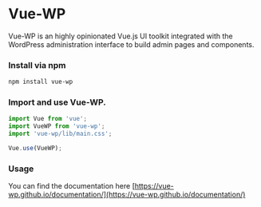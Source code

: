 # Vue-WP

Vue-WP is an highly opinionated Vue.js UI toolkit integrated with the WordPress administration interface to build admin pages and components.

### Install via npm

```bash
npm install vue-wp
```

### Import and use Vue-WP.

```javascript
import Vue from 'vue';
import VueWP from 'vue-wp';
import 'vue-wp/lib/main.css';

Vue.use(VueWP);
```

### Usage

You can find the documentation here [https://vue-wp.github.io/documentation/](https://vue-wp.github.io/documentation/)